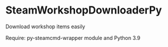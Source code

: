 # SteamWorkshopDownloaderPy
Download workshop items easily

Require: py-steamcmd-wrapper module and Python 3.9
